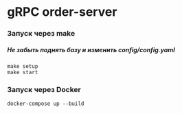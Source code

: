 # gRPC order-server

### Запуск через make
##### Не забыть поднять базу и изменить config/config.yaml
```
make setup 
make start
```

### Запуск через Docker
```
docker-compose up --build
```

